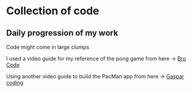 # Collection of code
## Daily progression of my work
Code might come in large clumps

I used a video guide for my reference of the pong game from here -> [Bro Code](https://youtu.be/oLirZqJFKPE)

Using another video guide to build the PacMan app from here -> [Gaspar coding](https://youtu.be/r7i25lbmBd4)
